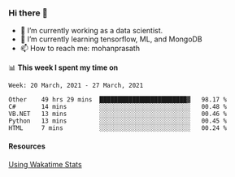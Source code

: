 ### Hi there 👋

- 🔭 I’m currently working as a data scientist.
- 🌱 I’m currently learning tensorflow, ML, and MongoDB
- 📫 How to reach me: mohanprasath

📊 **This week I spent my time on**
<!--START_SECTION:waka-->
```text
Week: 20 March, 2021 - 27 March, 2021

Other    49 hrs 29 mins  ████████████████████████▓   98.17 % 
C#       14 mins         ░░░░░░░░░░░░░░░░░░░░░░░░░   00.48 % 
VB.NET   13 mins         ░░░░░░░░░░░░░░░░░░░░░░░░░   00.46 % 
Python   13 mins         ░░░░░░░░░░░░░░░░░░░░░░░░░   00.45 % 
HTML     7 mins          ░░░░░░░░░░░░░░░░░░░░░░░░░   00.24 % 
```
<!--END_SECTION:waka-->

#### Resources
[Using Wakatime Stats](https://github.com/marketplace/actions/waka-readme)
